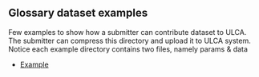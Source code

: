 ## Glossary dataset examples
Few examples to show how a submitter can contribute dataset to ULCA. The submitter can compress this directory and upload it to ULCA system. Notice each example directory contains two files, namely params & data

* [Example](./manual-human-translated)
